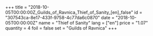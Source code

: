 +++
title = "2018-10-05T00:00:00Z_Guilds_of_Ravnica_Thief_of_Sanity_[en]_false"
id = "307543ca-8e17-433f-9758-4c77da6c0870"
date = "2018-10-05T00:00:00Z"
name = "Thief of Sanity"
lang = ["en"]
price = "1.07"
quantity = 4
foil = false
set = "Guilds of Ravnica"
+++

